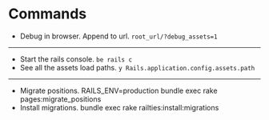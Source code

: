 # Commands
- Debug in browser. Append to url. `root_url/?debug_assets=1` 
----
- Start the rails console. `be rails c`
- See all the assets load paths. `y Rails.application.config.assets.path`
----
- Migrate positions. RAILS_ENV=production bundle exec rake pages:migrate_positions
- Install migrations. bundle exec rake railties:install:migrations
